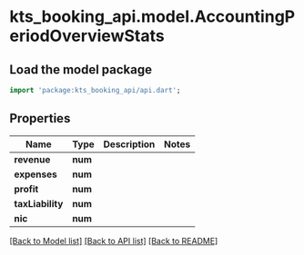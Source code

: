 # kts_booking_api.model.AccountingPeriodOverviewStats

## Load the model package
```dart
import 'package:kts_booking_api/api.dart';
```

## Properties
Name | Type | Description | Notes
------------ | ------------- | ------------- | -------------
**revenue** | **num** |  | 
**expenses** | **num** |  | 
**profit** | **num** |  | 
**taxLiability** | **num** |  | 
**nic** | **num** |  | 

[[Back to Model list]](../README.md#documentation-for-models) [[Back to API list]](../README.md#documentation-for-api-endpoints) [[Back to README]](../README.md)


